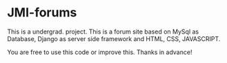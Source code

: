 # JMI-forums
This is a undergrad. project. This is a forum site based on MySql as Database, Django as server side framework and HTML, CSS, JAVASCRIPT.

You are free to use this code or improve this. Thanks in advance!
